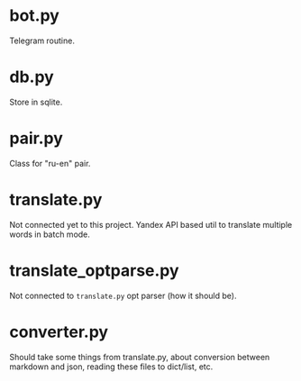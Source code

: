 # bot.py

Telegram routine.

# db.py

Store in sqlite.

# pair.py

Class for "ru-en" pair.

# translate.py

Not connected yet to this project. Yandex API based util to translate multiple words in batch mode.

# translate_optparse.py

Not connected to `translate.py` opt parser (how it should be).

# converter.py

Should take some things from translate.py, about conversion between markdown and json, reading these files to dict/list, etc.
